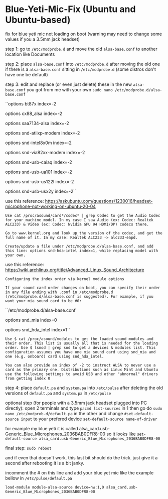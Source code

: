 # Blue-Yeti-Mic-Fix (Ubuntu and Ubuntu-based)
fix for blue yeti mic not loading on boot
(warning may need to change some values if you a 3.5mm jack headset)


step 1: 
go to ``/etc/modprobe.d`` and move the old ``alsa-base.conf`` to another location like Documents

step 2:
place ``alsa-base.conf`` into ``/etc/modprobe.d`` after moving the old one if there is a ``alsa-base.conf`` sitting in ``/etc/modprobe.d`` (some distros don't have one be default)

step 3: edit and replace (or even just delete) these in the new ``alsa-base.conf`` you got from me with your own ``sudo nano /etc/modprobe.d/alsa-base.conf``

``options bt87x index=-2

options cx88_alsa index=-2

options saa7134-alsa index=-2

options snd-atiixp-modem index=-2

options snd-intel8x0m index=-2

options snd-via82xx-modem index=-2

options snd-usb-caiaq index=-2

options snd-usb-ua101 index=-2

options snd-usb-us122l index=-2

options snd-usb-usx2y index=-2``

use this reference: 
https://askubuntu.com/questions/1230016/headset-microphone-not-working-on-ubuntu-20-04

``Use cat /proc/asound/card*/codec* | grep Codec to get the Audio Codec for your machine model. In my case I saw Audio (ex: Codec: Realtek ALC233) & Video (ex: Codec: Nvidia GPU 94 HDMI/DP) codecs there.``

``Go to www.kernel.org and look up the version of the codec, and get the full name of it. In my case: Realtek ALC233 -> alc233-eapd.``

``Create/update a file under /etc/modprobe.d/alsa-base.conf, and add this line: options snd-hda-intel index=1, while replacing model with your own.``

use this reference: https://wiki.archlinux.org/title/Advanced_Linux_Sound_Architecture

``Configuring the index order via kernel module options``

``If your sound card order changes on boot, you can specify their order in any file ending with .conf in /etc/modprobe.d (/etc/modprobe.d/alsa-base.conf is suggested). For example, if you want your mia sound card to be #0:``

``/etc/modprobe.d/alsa-base.conf

options snd_mia index=0

options snd_hda_intel index=1``

``Use $ cat /proc/asound/modules to get the loaded sound modules and their order. This list is usually all that is needed for the loading order. Use $ lsmod | grep snd to get a devices & modules list. This configuration assumes you have one mia sound card using snd_mia and one (e.g. onboard) card using snd_hda_intel.``

``You can also provide an index of -2 to instruct ALSA to never use a card as the primary one. Distributions such as Linux Mint and Ubuntu use the following settings to avoid USB and other "abnormal" drivers from getting index 0``

step 4: 
place ``default.pa`` and ``system.pa`` into ``/etc/pulse`` after deleting the old versions of ``default.pa`` and ``system.pa`` in ``/etc/pulse``




optional step (for people with a 3.5mm jack headset plugged into PC directly): 
open 2 terminals and type ``pacmd list-sources`` in 1 then go do ``sudo nano /etc/modprob.d/default.pa`` in the other and change ``#set-default-source input`` to your prefered device ``set-default-source name-of-driver`` 

for example my blue yeti it is called alsa_card.usb-Generic_Blue_Microphones_2036BAB0DFR8-00 so it looks like 
``set-default-source alsa_card.usb-Generic_Blue_Microphones_2036BAB0DFR8-00``


final step: 
``sudo reboot``

and if even that doesn't work. this last bit should do the trick. just give it a second after rebooting it is a bit janky.

incomment the # on this line and add your blue yet mic like the example bellow in ``/etc/pulse/default.pa``

``load-module module-alsa-source device=hw:1,0 alsa_card.usb-Generic_Blue_Microphones_2036BAB0DFR8-00``
